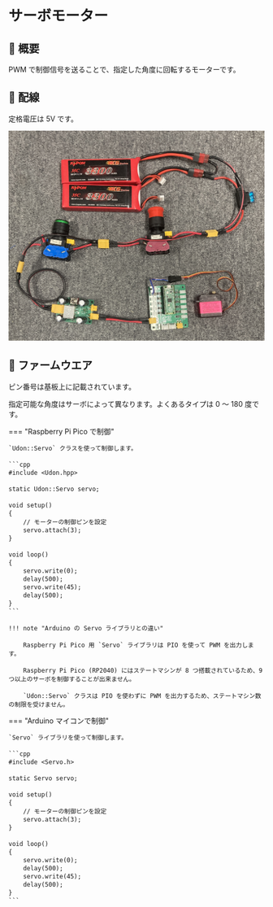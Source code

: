 # サーボモーター

## 🌟 概要

PWM で制御信号を送ることで、指定した角度に回転するモーターです。

## 🌟 配線

定格電圧は 5V です。

![alt text](wire.jpg)

## 🌟 ファームウエア

ピン番号は基板上に記載されています。

指定可能な角度はサーボによって異なります。よくあるタイプは 0 〜 180 度です。

=== "Raspberry Pi Pico で制御"

    `Udon::Servo` クラスを使って制御します。

    ```cpp
    #include <Udon.hpp>

    static Udon::Servo servo;

    void setup()
    {
        // モーターの制御ピンを設定
        servo.attach(3);
    }

    void loop()
    {
        servo.write(0);
        delay(500);
        servo.write(45);
        delay(500);
    }
    ```

    !!! note "Arduino の Servo ライブラリとの違い"

        Raspberry Pi Pico 用 `Servo` ライブラリは PIO を使って PWM を出力します。
        
        Raspberry Pi Pico (RP2040) にはステートマシンが 8 つ搭載されているため、9 つ以上のサーボを制御することが出来ません。

        `Udon::Servo` クラスは PIO を使わずに PWM を出力するため、ステートマシン数の制限を受けません。

=== "Arduino マイコンで制御"

    `Servo` ライブラリを使って制御します。

    ```cpp
    #include <Servo.h>

    static Servo servo;

    void setup()
    {
        // モーターの制御ピンを設定
        servo.attach(3);
    }

    void loop()
    {
        servo.write(0);
        delay(500);
        servo.write(45);
        delay(500);
    }
    ```
